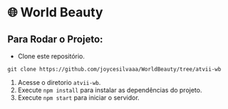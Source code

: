 <h1>🌐 World Beauty</h1>

## Para Rodar o Projeto:
 - Clone este repositório.
>
    git clone https://github.com/joycesilvaaa/WorldBeauty/tree/atvii-wb
>

1. Acesse o diretorio `atvii-wb`.
2. Execute `npm install` para instalar as dependências do projeto.
3. Execute `npm start` para iniciar o servidor.
